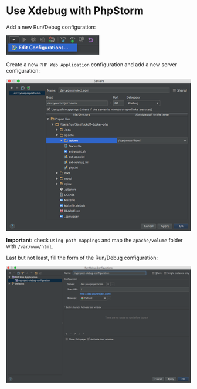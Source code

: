 # Use Xdebug with PhpStorm

Add a new Run/Debug configuration:

<img src="images/xdebug1.png" alt="Add a new Run/Debug configurations" />

Create a new `PHP Web Application` configuration and add a new server configuration:

<img src="images/xdebug2.png" alt="Add a new server configuration" />

**Important:** check `Using path mappings` and map the `apache/volume` folder with `/var/www/html`.

Last but not least, fill the form of the Run/Debug configuration:

<img src="images/xdebug3.png" alt="Fill the form of the Run/Debug configuration" />